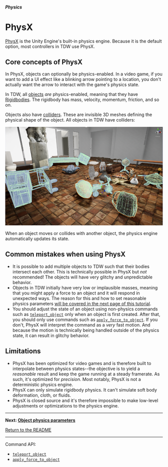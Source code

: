 ##### Physics

# PhysX

[PhysX](https://docs.unity3d.com/2020.1/Documentation/Manual/PhysicsOverview.html) is the Unity Engine's built-in physics engine. Because it is the default option, most controllers in TDW use PhysX.

## Core concepts of PhysX

In PhysX, objects can optionally be physics-enabled. In a video game, if you want to add a UI effect like a blinking arrow pointing to a location, you don't actually want the arrow to interact with the game's physics state.

In TDW, all [objects](../core_concepts/objects.md) *are* physics-enabled, meaning that they have [Rigidbodies](https://docs.unity3d.com/Manual/class-Rigidbody.html). The rigidbody has mass, velocity, momentum, friction, and so on.

Objects also have [colliders](https://docs.unity3d.com/Manual/CollidersOverview.html). These are invisible 3D meshes defining the physical shape of the object. All objects in TDW have colliders:

![](images/colliders.png)

When an object moves or collides with another object, the physics engine automatically updates its state.

## Common mistakes when using PhysX

- It is possible to add multiple objects to TDW such that their bodies intersect each other. This is technically possible in PhysX but *not* recommended! The objects will have very glitchy and unpredictable behavior.
- Objects in TDW initially have very low or implausible masses, meaning that you might apply a force to an object and it will respond in unexpected ways. The reason for this and how to set reasonable physics parameters [will be covered in the next page of this tutorial](physics_objects.md).
- You should adjust the state of an object using non-physics commands such as [`teleport_object`](../../api/command_api.md#teleport_object) only when an object is first created. After that, you should only use commands such as [`apply_force_to_object`](../../api/command_api.md#apply_force_to_object). If you don't, PhysX will interpret the command as a *very* fast motion. And because the motion is technically being handled outside of the physics state, it can result in glitchy behavior.

## Limitations

- PhysX has been optimized for video games and is therefore built to interpolate between physics states--the objective is to yield a *reasonable* result and keep the game running at a steady framerate. As such, it's optimized for *precision*. Most notably, PhysX is not a deterministic physics engine.
- PhysX can only simulate rigidbody physics. It can't simulate soft body deformation, cloth, or fluids.
- PhysX is closed source and it's therefore impossible to make low-level adjustments or optimizations to the physics engine.

***

**Next: [Object physics parameters](physics_objects.md)**

[Return to the README](../../../README.md)

***

Command API:

- [`teleport_object`](../../api/command_api.md#teleport_object)
- [`apply_force_to_object`](../../api/command_api.md#apply_force_to_object)
